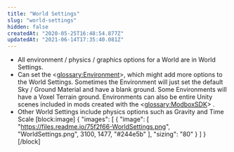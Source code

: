 ```yaml
---
title: "World Settings"
slug: "world-settings"
hidden: false
createdAt: "2020-05-25T16:48:54.877Z"
updatedAt: "2021-06-14T17:35:40.081Z"
---
```

* All environment / physics / graphics options for a World are in World Settings.
* Can set the <<glossary:Environment>>, which might add more options to the World Settings. Sometimes the Environment will just set the default Sky / Ground Material and have a blank ground. Some Environments will have a Voxel Terrain ground. Environments can also be entire Unity scenes included in mods created with the <<glossary:ModboxSDK>> .
* Other World Settings include physics options such as Gravity and Time Scale
[block:image]
{
  "images": [
    {
      "image": [
        "https://files.readme.io/75f2f66-WorldSettings.png",
        "WorldSettings.png",
        3100,
        1477,
        "#244e5b"
      ],
      "sizing": "80"
    }
  ]
}
[/block]